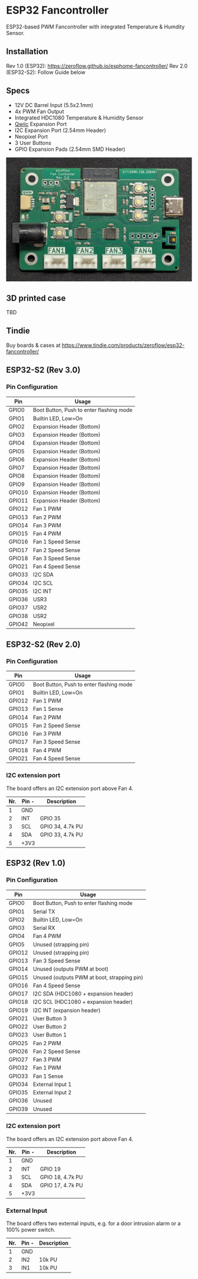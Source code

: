 # ESP32 Fancontroller

ESP32-based PWM Fancontroller with integrated Temperature & Humdity Sensor.

## Installation

Rev 1.0 (ESP32): https://zeroflow.github.io/esphome-fancontroller/
Rev 2.0 (ESP32-S2): Follow Guide below

## Specs

* 12V DC Barrel Input (5.5x2.1mm)
* 4x PWM Fan Output
* Integrated HDC1080 Temperature & Humidity Sensor
* [Qwiic](https://www.sparkfun.com/qwiic) Expansion Port
* I2C Expansion Port (2.54mm Header)
* Neopixel Port
* 3 User Buttons
* GPIO Expansion Pads (2.54mm SMD Header)

![view of the board](static/board_rev3.0.jpg)

## 3D printed case

TBD

## Tindie

Buy boards & cases at https://www.tindie.com/products/zeroflow/esp32-fancontroller/

## ESP32-S2 (Rev 3.0)

### Pin Configuration

Pin    | Usage
------ | ------
GPIO0  | Boot Button, Push to enter flashing mode
GPIO1  | Builtin LED, Low=On
GPIO2  | Expansion Header (Bottom)
GPIO3  | Expansion Header (Bottom)
GPIO4  | Expansion Header (Bottom)
GPIO5  | Expansion Header (Bottom)
GPIO6  | Expansion Header (Bottom)
GPIO7  | Expansion Header (Bottom)
GPIO8  | Expansion Header (Bottom)
GPIO9  | Expansion Header (Bottom)
GPIO10  | Expansion Header (Bottom)
GPIO11  | Expansion Header (Bottom)
GPIO12 | Fan 1 PWM
GPIO13 | Fan 2 PWM
GPIO14 | Fan 3 PWM
GPIO15 | Fan 4 PWM
GPIO16 | Fan 1 Speed Sense
GPIO17 | Fan 2 Speed Sense
GPIO18 | Fan 3 Speed Sense
GPIO21 | Fan 4 Speed Sense
GPIO33 | I2C SDA
GPIO34 | I2C SCL
GPIO35 | I2C INT
GPIO36 | USR3
GPIO37 | USR2
GPIO38 | USR2
GPIO42 | Neopixel

## ESP32-S2 (Rev 2.0)

### Pin Configuration

Pin    | Usage
------ | ------
GPIO0  | Boot Button, Push to enter flashing mode
GPIO1  | Builtin LED, Low=On
GPIO12 | Fan 1 PWM
GPIO13 | Fan 1 Sense
GPIO14 | Fan 2 PWM
GPIO15 | Fan 2 Speed Sense
GPIO16 | Fan 3 PWM
GPIO17 | Fan 3 Speed Sense
GPIO18 | Fan 4 PWM
GPIO21 | Fan 4 Speed Sense

### I2C extension port

The board offers an I2C extension port above Fan 4.

Nr. | Pin -| Description
----|------|------------
1   | GND  | 
2   | INT  | GPIO 35
3   | SCL  | GPIO 34, 4.7k PU
4   | SDA  | GPIO 33, 4.7k PU
5   | +3V3 |

## ESP32 (Rev 1.0)

### Pin Configuration

Pin    | Usage
------ | ------
GPIO0  | Boot Button, Push to enter flashing mode
GPIO1  | Serial TX
GPIO2  | Builtin LED, Low=On
GPIO3  | Serial RX
GPIO4  | Fan 4 PWM
GPIO5  | Unused (strapping pin)
GPIO12 | Unused (strapping pin)
GPIO13 | Fan 3 Speed Sense
GPIO14 | Unused (outputs PWM at boot)
GPIO15 | Unused (outputs PWM at boot, strapping pin)
GPIO16 | Fan 4 Speed Sense
GPIO17 | I2C SDA (HDC1080 + expansion header)
GPIO18 | I2C SCL (HDC1080 + expansion header)
GPIO19 | I2C INT (expansion header)
GPIO21 | User Button 3
GPIO22 | User Button 2
GPIO23 | User Button 1
GPIO25 | Fan 2 PWM
GPIO26 | Fan 2 Speed Sense
GPIO27 | Fan 3 PWM
GPIO32 | Fan 1 PWM
GPIO33 | Fan 1 Sense
GPIO34 | External Input 1
GPIO35 | External Input 2
GPIO36 | Unused
GPIO39 | Unused

### I2C extension port

The board offers an I2C extension port above Fan 4.

Nr. | Pin -| Description
----|------|------------
1   | GND  | 
2   | INT  | GPIO 19
3   | SCL  | GPIO 18, 4.7k PU
4   | SDA  | GPIO 17, 4.7k PU
5   | +3V3 |

### External Input

The board offers two external inputs, e.g. for a door intrusion alarm or a 100% power switch.

Nr. | Pin -| Description
----|------|------------
1   | GND  | 
2   | IN2  | 10k PU
3   | IN1  | 10k PU
